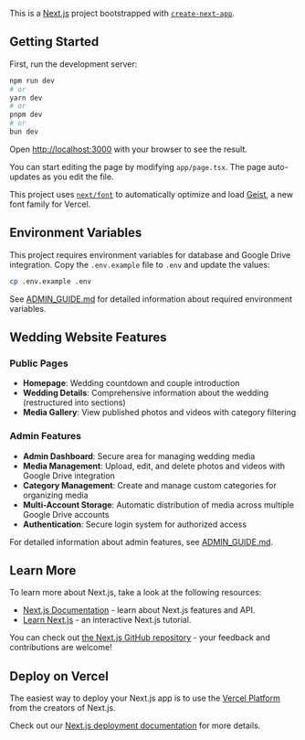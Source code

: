 This is a [Next.js](https://nextjs.org) project bootstrapped with [`create-next-app`](https://nextjs.org/docs/app/api-reference/cli/create-next-app).

## Getting Started

First, run the development server:

```bash
npm run dev
# or
yarn dev
# or
pnpm dev
# or
bun dev
```

Open [http://localhost:3000](http://localhost:3000) with your browser to see the result.

You can start editing the page by modifying `app/page.tsx`. The page auto-updates as you edit the file.

This project uses [`next/font`](https://nextjs.org/docs/app/building-your-application/optimizing/fonts) to automatically optimize and load [Geist](https://vercel.com/font), a new font family for Vercel.

## Environment Variables

This project requires environment variables for database and Google Drive integration. Copy the `.env.example` file to `.env` and update the values:

```bash
cp .env.example .env
```

See [ADMIN_GUIDE.md](ADMIN_GUIDE.md) for detailed information about required environment variables.

## Wedding Website Features

### Public Pages
- **Homepage**: Wedding countdown and couple introduction
- **Wedding Details**: Comprehensive information about the wedding (restructured into sections)
- **Media Gallery**: View published photos and videos with category filtering

### Admin Features
- **Admin Dashboard**: Secure area for managing wedding media
- **Media Management**: Upload, edit, and delete photos and videos with Google Drive integration
- **Category Management**: Create and manage custom categories for organizing media
- **Multi-Account Storage**: Automatic distribution of media across multiple Google Drive accounts
- **Authentication**: Secure login system for authorized access

For detailed information about admin features, see [ADMIN_GUIDE.md](ADMIN_GUIDE.md).

## Learn More

To learn more about Next.js, take a look at the following resources:

- [Next.js Documentation](https://nextjs.org/docs) - learn about Next.js features and API.
- [Learn Next.js](https://nextjs.org/learn) - an interactive Next.js tutorial.

You can check out [the Next.js GitHub repository](https://github.com/vercel/next.js) - your feedback and contributions are welcome!

## Deploy on Vercel

The easiest way to deploy your Next.js app is to use the [Vercel Platform](https://vercel.com/new?utm_medium=default-template&filter=next.js&utm_source=create-next-app&utm_campaign=create-next-app-readme) from the creators of Next.js.

Check out our [Next.js deployment documentation](https://nextjs.org/docs/app/building-your-application/deploying) for more details.